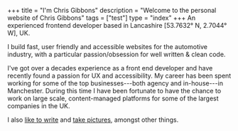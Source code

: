 +++
title = "I'm Chris Gibbons"
description = "Welcome to the personal website of Chris Gibbons"
tags = ["test"]
type = "index"
+++
An experienced frontend developer based in Lancashire [53.7632° N, 2.7044° W], UK.

I build fast, user friendly and accessible websites for the automotive industry, with a particular passion/obsession for well written &amp; clean code.

I've got over a decades experience as a front end developer and have recently found a passion for UX and accessibility. My career has been spent working for some of the top businesses---both agency and in-house---in Manchester. During this time I have been fortunate to have the chance to work on large scale, content-managed platforms for some of the largest companies in the UK.

I also [like to write](/writing) and <a href="https://www.instagram.com/_gbbns" rel="noopener">take pictures</a>, amongst other things.
